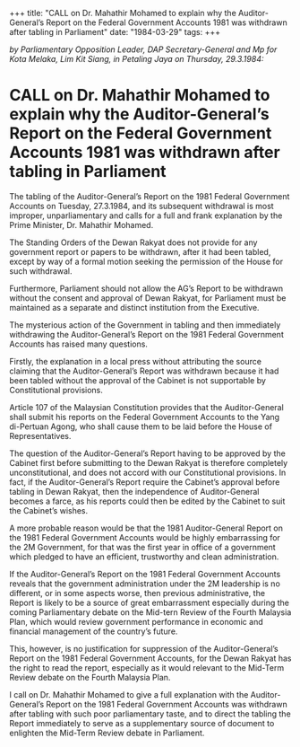+++ 
title: "CALL on Dr. Mahathir Mohamed to explain why the Auditor-General’s Report on the Federal Government Accounts 1981 was withdrawn after tabling in Parliament"
date: "1984-03-29"
tags:
+++

_by Parliamentary Opposition Leader, DAP Secretary-General and Mp for Kota Melaka, Lim Kit Siang, in Petaling Jaya on Thursday, 29.3.1984:_

# CALL on Dr. Mahathir Mohamed to explain why the Auditor-General’s Report on the Federal Government Accounts 1981 was withdrawn after tabling in Parliament

The tabling of the Auditor-General’s Report on the 1981 Federal Government Accounts on Tuesday, 27.3.1984, and its subsequent withdrawal is most improper, unparliamentary and calls for a full and frank explanation by the Prime Minister, Dr. Mahathir Mohamed.</u>

The Standing Orders of the Dewan Rakyat does not provide for any government report or papers to be withdrawn, after it had been tabled, except by way of a formal motion seeking the permission of the House for such withdrawal.

Furthermore, Parliament should not allow the AG’s Report to be withdrawn without the consent and approval of Dewan Rakyat, for 
Parliament must be maintained as a separate and distinct institution from the Executive.

The mysterious action of the Government in tabling and then immediately withdrawing the Auditor-General’s Report on the 1981 Federal Government Accounts has raised many questions.

Firstly, the explanation in a local press without attributing the source claiming that the Auditor-General’s Report was withdrawn because it had been tabled without the approval of the Cabinet is not supportable by Constitutional provisions.

Article 107 of the Malaysian Constitution provides that the Auditor-General shall submit his reports on the Federal Government Accounts to the Yang di-Pertuan Agong, who shall cause them to be laid before the House of Representatives.

The question of the Auditor-General’s Report having to be approved by the Cabinet first before submitting to the Dewan Rakyat is therefore completely unconstitutional, and does not accord with our Constitutional provisions. In fact, if the Auditor-General’s Report require the Cabinet’s approval before tabling in Dewan Rakyat, then the independence of Auditor-General becomes a farce, as his reports could then be edited by the Cabinet to suit the Cabinet’s wishes.

A more probable reason would be that the 1981 Auditor-General Report on the 1981 Federal Government Accounts would be highly embarrassing for the 2M Government, for that was the first year in office of a government which pledged to have an efficient, trustworthy and clean administration.

If the Auditor-General’s Report on the 1981 Federal Government Accounts reveals that the government administration under the 2M leadership is no different, or in some aspects worse, then previous administrative, the Report is likely to be a source of great embarrassment especially during the coming Parliamentary debate on the Mid-tern Review of the Fourth Malaysia Plan, which would review government performance in economic and financial management of the country’s future.

This, however, is no justification for suppression of the Auditor-General’s Report on the 1981 Federal Government Accounts, for the Dewan Rakyat has the right to read the report, especially as it would relevant to the Mid-Term Review debate on the Fourth Malaysia Plan.

I call on Dr. Mahathir Mohamed to give a full explanation with the Auditor-General’s Report on the 1981 Federal Government Accounts was withdrawn after tabling with such poor parliamentary taste, and to direct the tabling the Report immediately to serve as a supplementary source of document to enlighten the Mid-Term Review debate in Parliament.
 
